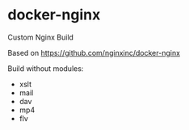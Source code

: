 # docker-nginx

Custom Nginx Build

Based on https://github.com/nginxinc/docker-nginx

Build without modules:

- xslt
- mail
- dav
- mp4
- flv

